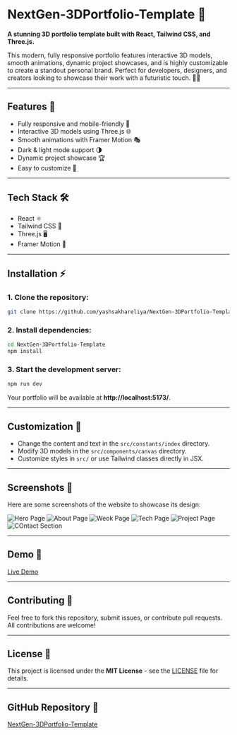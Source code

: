 # NextGen-3DPortfolio-Template 🚀

**A stunning 3D portfolio template built with React, Tailwind CSS, and Three.js.**

This modern, fully responsive portfolio features interactive 3D models, smooth animations, dynamic project showcases, and is highly customizable to create a standout personal brand. Perfect for developers, designers, and creators looking to showcase their work with a futuristic touch. 🎨✨

---

## Features 📌
- Fully responsive and mobile-friendly 📱
- Interactive 3D models using Three.js 🌐
- Smooth animations with Framer Motion 🎭
- Dark & light mode support 🌗
- Dynamic project showcase 🏆
- Easy to customize 🎨

---

## Tech Stack 🛠️
- React ⚛️
- Tailwind CSS 🌟
- Three.js 🖥️
- Framer Motion 💫

---

## Installation ⚡

### 1. Clone the repository:
```bash
git clone https://github.com/yashsakhareliya/NextGen-3DPortfolio-Template.git
```

### 2. Install dependencies:
```bash
cd NextGen-3DPortfolio-Template
npm install
```

### 3. Start the development server:
```bash
npm run dev
```
Your portfolio will be available at **http://localhost:5173/**.

---

## Customization 🎨
- Change the content and text in the `src/constants/index` directory.
- Modify 3D models in the `src/components/canvas` directory.
- Customize styles in `src/` or use Tailwind classes directly in JSX.

---

## Screenshots 📸
Here are some screenshots of the website to showcase its design:

![Hero Page](https://github.com/user-attachments/assets/81775e3a-33b6-4e15-9512-7fdae9475041)
![About Page](https://github.com/user-attachments/assets/a62e696b-7188-487d-8de2-698be781f23e)
![Weok Page](https://github.com/user-attachments/assets/b003b0ef-c127-422d-bd87-c3a48ef5d762)
![Tech Page](https://github.com/user-attachments/assets/f3f7881c-e667-4f56-b49b-ee9da473200c)
![Project Page](https://github.com/user-attachments/assets/91dec09b-957a-4f8c-871d-4d68654b489c)
![COntact Section](https://github.com/user-attachments/assets/a5691355-989e-4dff-a6ec-c8e88e2d00a7)


---

## Demo 🎥
[Live Demo](https://your-portfolio-link.com)

---

## Contributing 🤝
Feel free to fork this repository, submit issues, or contribute pull requests. All contributions are welcome!

---

## License 📜
This project is licensed under the **MIT License** - see the [LICENSE](./LICENSE) file for details.

---

## GitHub Repository 🔗
[NextGen-3DPortfolio-Template](https://github.com/YashSakhareliya/NextGen-3DPortfolio-Template)

